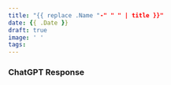 ```yaml
---
title: "{{ replace .Name "-" " " | title }}"
date: {{ .Date }}
draft: true
image: ' '
tags:
---
```





### ChatGPT Response
